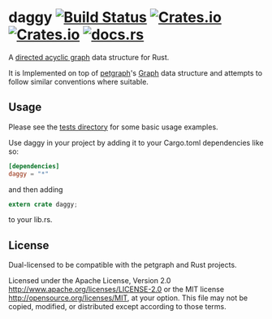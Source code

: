 # daggy [![Build Status](https://travis-ci.org/mitchmindtree/daggy.svg?branch=master)](https://travis-ci.org/mitchmindtree/daggy) [![Crates.io](https://img.shields.io/crates/v/daggy.svg)](https://crates.io/crates/daggy) [![Crates.io](https://img.shields.io/crates/l/daggy.svg)](https://github.com/mitchmindtree/daggy/blob/master/LICENSE-MIT) [![docs.rs](https://docs.rs/daggy/badge.svg)](https://docs.rs/daggy/)


A [directed acyclic graph](https://en.wikipedia.org/wiki/Directed_acyclic_graph) data structure for Rust.

It is Implemented on top of [petgraph](https://github.com/bluss/petulant-avenger-graphlibrary)'s [Graph](https://docs.rs/petgraph/0.4.11/petgraph/graph/struct.Graph.html) data structure and attempts to follow similar conventions where suitable.


Usage
-----

Please see the [tests directory](https://github.com/mitchmindtree/daggy/tree/master/tests) for some basic usage examples.

Use daggy in your project by adding it to your Cargo.toml dependencies like so:

```toml
[dependencies]
daggy = "*"
```

and then adding

```rust
extern crate daggy;
```

to your lib.rs.


License
-------

Dual-licensed to be compatible with the petgraph and Rust projects.

Licensed under the Apache License, Version 2.0 http://www.apache.org/licenses/LICENSE-2.0 or the MIT license http://opensource.org/licenses/MIT, at your option. This file may not be copied, modified, or distributed except according to those terms.

